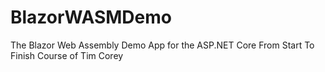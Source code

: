 # BlazorWASMDemo
The Blazor Web Assembly Demo App for the ASP.NET Core From Start To Finish Course of Tim Corey
